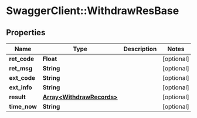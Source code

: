 # SwaggerClient::WithdrawResBase

## Properties
Name | Type | Description | Notes
------------ | ------------- | ------------- | -------------
**ret_code** | **Float** |  | [optional] 
**ret_msg** | **String** |  | [optional] 
**ext_code** | **String** |  | [optional] 
**ext_info** | **String** |  | [optional] 
**result** | [**Array&lt;WithdrawRecords&gt;**](WithdrawRecords.md) |  | [optional] 
**time_now** | **String** |  | [optional] 


